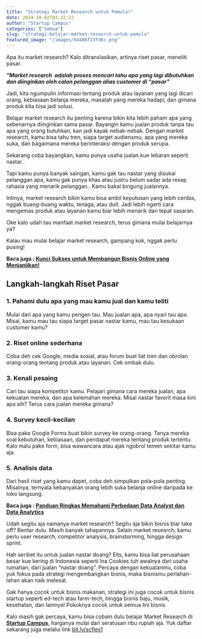 ```yaml
---
title: "Strategi Market Research untuk Pemula!"
date: 2024-10-02T03:32:22
author: "Startup Campus"
categories: ["Semua"]
slug: "strategi-belajar-market-research-untuk-pemula"
featured_image: "/images/64486f23fd6c.png"
---
```


Apa itu market research? Kalo ditranslasikan, artinya riset pasar, meneliti pasar. 

> 
***“Market research  adalah proses mencari tahu apa yang lagi dibutuhkan dan diinginkan oleh calon pelanggan alias customer di “pasar”***

Jadi, kita ngumpulin informasi tentang produk atau layanan yang lagi dicari orang, kebiasaan belanja mereka, masalah yang mereka hadapi, dan gimana produk kita bisa jadi solusi.

Belajar market research itu penting karena bikin kita lebih paham apa yang sebenarnya diinginkan sama pasar. Bayangin kamu jualan produk tanpa tau apa yang orang butuhkan, kan jadi kayak nebak-nebak. Dengan market research, kamu bisa tahu tren, siapa target audiensmu, apa yang mereka suka, dan bagaimana mereka berinteraksi dengan produk serupa.

Sekarang coba bayangkan, kamu punya usaha jualan kue lebaran seperti nastar.. 

Tapi kamu punya banyak saingan, kamu gak tau nastar yang disukai pelanggan apa, kamu gak punya khas atau justru belum sadar ada resep rahasia yang menarik pelanggan.. Kamu bakal bingung jualannya. 

Intinya, market research bikin kamu bisa ambil keputusan yang lebih cerdas, nggak buang-buang waktu, tenaga, atau duit. Jadi lebih ngerti cara mengemas produk atau layanan kamu biar lebih menarik dan tepat sasaran.

Oke kalo udah tau manfaat market research, terus gimana mulai belajarnya ya?

Kalau mau mulai belajar market research, gampang kok, nggak perlu pusing! 

**Baca juga : [Kunci Sukses untuk Membangun Bisnis Online yang Menjanjikan!](https://startupcampus.id/blog/langkah-sukses-memulai-bisnis-online-yang-menjanjikan-dengan-market-research/)**

## **Langkah-langkah Riset Pasar**

### **1. Pahami dulu apa yang mau kamu jual dan kamu teliti**

Mulai dari apa yang kamu pengen tau. Mau jualan apa, apa nyari tau apa. Misal, kamu mau tau siapa target pasar nastar kamu, mau tau kesukaan customer kamu?

### **2. Riset online sederhana**

Coba deh cek Google, media sosial, atau forum buat liat tren dan obrolan orang-orang tentang produk atau layanan. Cek ombak dulu.

### **3. Kenali pesaing**

Cari tau siapa kompetitor kamu. Pelajari gimana cara mereka jualan, apa kekuatan mereka, dan apa kelemahan mereka. Misal nastar favorit masa kini apa sih? Terus cara jualan mereka gimana?

### **4. Survey kecil-kecilan**

Bisa pake Google Forms buat bikin survey ke orang-orang. Tanya mereka soal kebutuhan, kebiasaan, dan pendapat mereka tentang produk tertentu. Kalo malu pake form, bisa wawancara atau ajak ngobrol temen sekitar kamu aja.

### **5. Analisis data**

Dari hasil riset yang kamu dapet, coba deh simpulkan pola-pola penting. Misalnya, ternyata kebanyakan orang lebih suka belanja online daripada ke toko langsung.

**Baca juga : [Panduan Ringkas Memahami Perbedaan Data Analyst dan Data Analytics](https://startupcampus.id/blog/perbedaan-data-analyst-dan-data-analytics/)**

Udah segitu aja namanya market research? Segitu aja bikin bisnis biar take off? Bentar dulu. Masih banyak tahapannya. Selain market research, kamu perlu user research, competitor analysis, brainstorming, hingga design sprint. 

Hah seribet itu untuk jualan nastar doang? Eits, kamu bisa liat perusahaan besar kue kering di Indonesia seperti Ina Cookies tuh awalnya dari usaha rumahan, dari jualan “nastar doang”. Percaya dengan kekuatanmu, coba yuk fokus pada strategi mengembangkan bisnis, maka bisnismu perlahan-lahan akan naik melesat.

Gak hanya cocok untuk bisnis makanan, strategi ini juga cocok untuk bisnis startup seperti ed-tech atau farm-tech, hingga bisnis baju, musik, kesehatan, dan lainnya! Pokoknya cocok untuk semua lini bisnis.

Kalo masih gak percaya, kamu bisa cobain dulu belajar Market Research di **[Startup Campus](https://startupcampus.id/turbootcamp)**, harganya mulai dari seratusan ribu rupiah aja. Yuk daftar sekarang juga melalui link [bit.ly/scflex1](http://bit.ly/scflex1)
